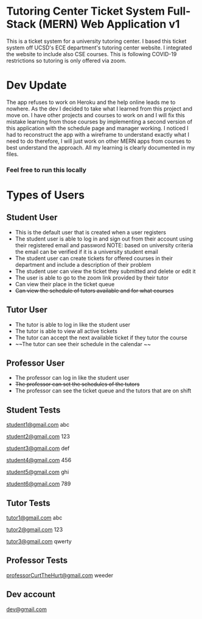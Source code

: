 # Tutoring Center Ticket System Full-Stack (MERN) Web Application v1

This is a ticket system for a university tutoring center. I based this ticket system off UCSD's ECE department's tutoring center website. I integrated the website to include also CSE courses. This is following COVID-19 restrictions so tutoring is only offered via zoom.

# Dev Update

The app refuses to work on Heroku and the help online leads me to nowhere. As the dev I decided to take what I learned from this project and move on. I have other projects and courses to work on and I will fix this mistake learning from those courses by implementing a second version of this application with the schedule page and manager working. I noticed I had to reconstruct the app with a wireframe to understand exactly what I need to do therefore, I will just work on other MERN apps from courses to best understand the approach. All my learning is clearly documented in my files.

### Feel free to run this locally 

# Types of Users

## Student User
* This is the default user that is created when a user registers
* The student user is able to log in and sign out from their account using their registered email
and password  NOTE: based on university criteria the email can be verified if it is a university student email 
* The student user can create tickets for offered courses in their department and include a description of their problem
* The student user can view the ticket they submitted and delete or edit it
* The user is able to go to the zoom link provided by their tutor
* Can view their place in the ticket queue
* ~~Can view the schedule of tutors available and for what courses~~

## Tutor User
* The tutor is able to log in like the student user
* The tutor is able to view all active tickets 
* The tutor can accept the next available ticket if they tutor the course
* ~~The tutor can see their schedule in the calendar ~~

## Professor User
* The professor can log in like the student user
* ~~The professor can set the schedules of the tutors~~
* The professor can see the ticket queue and the tutors that are on shift


## Student Tests
student1@gmail.com
abc

student2@gmail.com
123

student3@gmail.com
def

student4@gmail.com
456

student5@gmail.com
ghi

student6@gmail.com
789

## Tutor Tests

tutor1@gmail.com
abc

tutor2@gmail.com
123

tutor3@gmail.com
qwerty

## Professor Tests
professorCurtTheHurt@gmail.com
weeder

## Dev account

dev@gmail.com 




